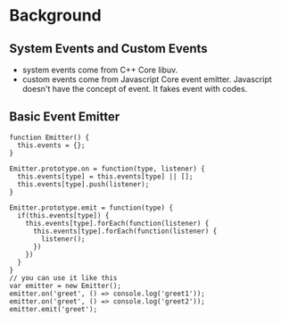 # Background

## System Events and Custom Events

* system events come from C++ Core libuv.
* custom events come from Javascript Core event emitter. Javascript doesn't have the concept of event. It fakes event with codes.

## Basic Event Emitter

```
function Emitter() {
  this.events = {};
}

Emitter.prototype.on = function(type, listener) {
  this.events[type] = this.events[type] || [];
  this.events[type].push(listener);
}

Emitter.prototype.emit = function(type) {
  if(this.events[type]) {
    this.events[type].forEach(function(listener) {
      this.events[type].forEach(function(listener) {
        listener();
      })
    })
  }
}
// you can use it like this
var emitter = new Emitter();
emitter.on('greet', () => console.log('greet1'));
emitter.on('greet', () => console.log('greet2'));
emitter.emit('greet');
```
